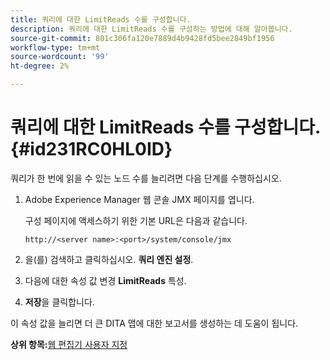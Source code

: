 ```yaml
---
title: 쿼리에 대한 LimitReads 수를 구성합니다.
description: 쿼리에 대한 LimitReads 수를 구성하는 방법에 대해 알아봅니다.
source-git-commit: 801c306fa120e7889d4b9428fd5bee2849bf1956
workflow-type: tm+mt
source-wordcount: '99'
ht-degree: 2%

---
```



# 쿼리에 대한 LimitReads 수를 구성합니다. {#id231RC0HL0ID}

쿼리가 한 번에 읽을 수 있는 노드 수를 늘리려면 다음 단계를 수행하십시오.

1. Adobe Experience Manager 웹 콘솔 JMX 페이지를 엽니다.

   구성 페이지에 액세스하기 위한 기본 URL은 다음과 같습니다.

   ```http
   http://<server name>:<port>/system/console/jmx
   ```

1. 을(를) 검색하고 클릭하십시오. **쿼리 엔진 설정**.

1. 다음에 대한 속성 값 변경 **LimitReads** 특성.

1. **저장**&#x200B;을 클릭합니다.


이 속성 값을 늘리면 더 큰 DITA 맵에 대한 보고서를 생성하는 데 도움이 됩니다.

**상위 항목:**[&#x200B;웹 편집기 사용자 지정](conf-web-editor.md)

